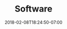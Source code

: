 ---
title: "Software"
description: "Short Description of what you can expect to find within these docs."
date: 2018-02-08T18:24:50-07:00
iconClass: 'icon-magnify2'
draft: false
fixedSidebar: false
weight: 7
menu: 
    mainmenu: 
        name: Software
---